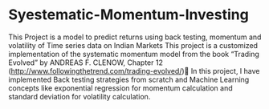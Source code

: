 # Syestematic-Momentum-Investing
This Project is a model to predict returns using back testing, momentum and volatility of Time series data on Indian Markets
This project is a customized implementation of the systematic momentum model from the book “Trading Evolved” by ANDREAS F. CLENOW, Chapter 12 (http://www.followingthetrend.com/trading-evolved/) 
In this project, I have implemented Back testing strategies from scratch and Machine Learning concepts like exponential 
regression for momentum calculation and standard deviation for volatility calculation.


